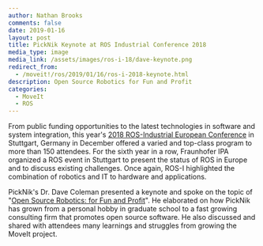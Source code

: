 ```yaml
---
author: Nathan Brooks
comments: false
date: 2019-01-16
layout: post
title: PickNik Keynote at ROS Industrial Conference 2018
media_type: image
media_link: /assets/images/ros-i-18/dave-keynote.png
redirect_from:
  - /moveit!/ros/2019/01/16/ros-i-2018-keynote.html
description: Open Source Robotics for Fun and Profit
categories:
  - MoveIt
  - ROS
---
```


From public funding opportunities to the latest technologies in software and system integration, this year's <a href="https://rosindustrial.org/events/2018/12/11/ros-industrial-conference-2018" target="_blank">2018 ROS-Industrial European Conference</a> in Stuttgart, Germany in December offered a varied and top-class program to more than 150 attendees. For the sixth year in a row, Fraunhofer IPA organized a ROS event in Stuttgart to present the status of ROS in Europe and to discuss existing challenges. Once again, ROS-I highlighted the combination of robotics and IT to hardware and applications.

PickNik's Dr. Dave Coleman presented a keynote and spoke on the topic of "<a href="https://www.youtube.com/watch?v=Ui2ceU0D8VE" target="_blank">Open Source Robotics: for Fun and Profit</a>". He elaborated on how PickNik has grown from a personal hobby in graduate school to a fast growing consulting firm that promotes open source software. He also discussed and shared with attendees many learnings and struggles from growing the MoveIt project.
